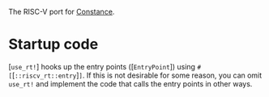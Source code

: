 The RISC-V port for [Constance](::constance).

# Startup code

[`use_rt!`] hooks up the entry points ([`EntryPoint`]) using `#[`[`::riscv_rt::entry`]`]`. If this is not desirable for some reason, you can omit `use_rt!` and implement the code that calls the entry points in other ways.